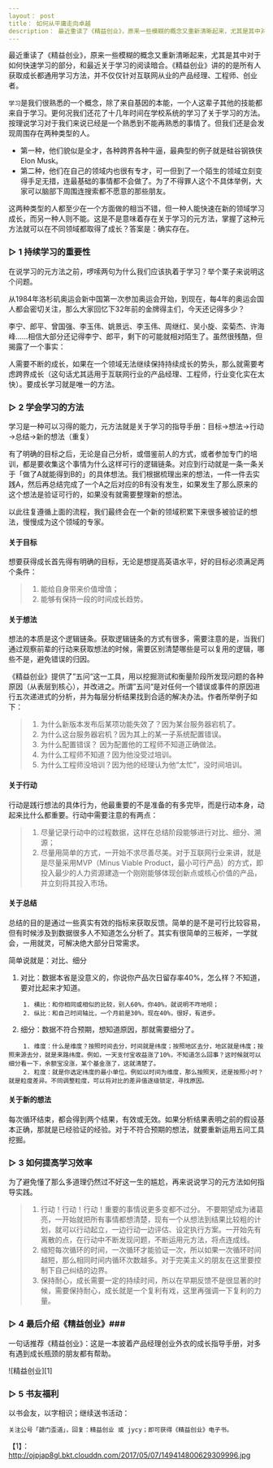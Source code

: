 ```yaml
---
layout： post
title： 如何从平庸走向卓越
description： 最近重读了《精益创业》，原来一些模糊的概念又重新清晰起来，尤其是其中对于如何快速学习的部分，和最近关于学习的阅读暗合。《精益创业》讲的的是所有人获取成长都通用学习方法，并不仅仅针对互联网从业的产品经理、工程师、创业者。
---
```




最近重读了《精益创业》，原来一些模糊的概念又重新清晰起来，尤其是其中对于如何快速学习的部分，和最近关于学习的阅读暗合。《精益创业》讲的的是所有人获取成长都通用学习方法，并不仅仅针对互联网从业的产品经理、工程师、创业者。

`学习`是我们很熟悉的一个概念，除了来自基因的本能，一个人这辈子其他的技能都来自于学习。更何况我们还花了十几年时间在学校系统的学习了关于学习的方法。按理说学习对于我们来说已经是一个熟悉到不能再熟悉的事情了。但我们还是会发现周围存在两种类型的人。
+ 第一种，他们貌似是全才，各种跨界各种牛逼，最典型的例子就是硅谷钢铁侠Elon Musk。
+ 第二种，他们在自己的领域内也很有专才，可一但到了一个陌生的领域立刻变得手足无措，连最基础的事情都不会做了。为了不得罪人这个不具体举例，大家可以脑部下周围连搜索都不愿意的那些朋友。

这两种类型的人都至少在一个方面做的相当不错，但一种人能快速在新的领域学习成长，而另一种人则不能。这是不是意味着存在关于学习的元方法，掌握了这种元方法就可以在不同领域都取得了成长？答案是：确实存在。

### ▷ 1 持续学习的重要性 ###

在说学习的元方法之前，啰嗦两句为什么我们应该执着于学习？举个栗子来说明这个问题。

从1984年洛杉矶奥运会新中国第一次参加奥运会开始，到现在，每4年的奥运会国人都会密切关注，那么大家回忆下32年前的金牌得主们，今天还记得多少？

李宁、郎平、曾国强、李玉伟、姚景远、李玉伟、周继红、吴小旋、栾菊杰、许海峰……相信大部分还记得李宁、郎平，剩下的可能就相对陌生了。虽然很残酷，但揭露了一个事实：

人需要不断的成长，如果在一个领域无法继续保持持续成长的势头，那么就需要考虑跨界成长（这句话尤其适用于互联网行业的产品经理、工程师，行业变化实在太快）。要成长学习就是唯一的方法。


### ▷ 2 学会学习的方法 ###

学习是一种可以习得的能力，元方法就是关于学习的指导手册：目标→想法→行动→总结→新的想法（重复）

有了明确的目标之后，无论是自己分析，或借鉴前人的方式，或者参加专门的培训，都是要收集这个事情为什么这样可行的逻辑链条。对应到行动就是一条一条关于「做了A就能得到B的」的具体想法。我们根据梳理出来的想法，一件一件去实践A，然后再总结完成了一个A之后对应的B有没有发生，如果发生了那么原来的这个想法是验证可行的，如果没有就需要整理新的想法。

以此往复遵循上面的流程，我们最终会在一个新的领域积累下来很多被验证的想法，慢慢成为这个领域的专家。

#### 关于目标 ####

想要获得成长首先得有明确的目标，无论是想提高英语水平，好的目标必须满足两个条件：
>1. 能给自身带来价值增值；
>2. 能够有保持一段的时间成长趋势。

#### 关于想法 ####

想法的本质是这个逻辑链条。获取逻辑链条的方式有很多，需要注意的是，当我们通过观察前辈的行动来获取想法的时候，需要区别清楚哪些是可以复用的逻辑，哪些不是，避免错误的归因。

《精益创业》提供了”五问“这一工具，用以挖掘测试和衡量阶段所发现问题的各种原因（从表层到核心），并改进之。所谓”五问“是对任何一个错误或事件的原因进行五次递进式的分析，并为每层分析结果找到合适的解决办法。作者所举例子如下：
>1. 为什么新版本发布后某项功能失效了？因为某台服务器宕机了。
>2. 为什么这台服务器宕机？因为其上的某一子系统配置错误。
>3. 为什么配置错误？ 因为配置他的工程师不知道正确做法。
>4. 为什么工程师不知道？因为他没受过培训。
>5. 为什么工程师没培训？因为他的经理认为他“太忙”，没时间培训。

#### 关于行动 ####

行动是践行想法的具体行为，他最重要的不是准备的有多完毕，而是行动本身，动起来比什么都重要。行动中需要注意的有两点：
>1. 尽量记录行动中的过程数据，这样在总结阶段能够进行对比、细分、溯源；
>2. 尽量用简单的方式，一开始不求尽善尽美。对于互联网行业来讲，就是是尽量采用MVP（Minus Viable Product，最小可行产品）的方式，即投入最少的人力资源建造一个刚刚能够体现创新点或核心价值的产品，并立刻将其投入市场。

#### 关于总结 ####

总结的目的是通过一些真实有效的指标来获取反馈。简单的是不是可行比较容易，但有时候涉及到数据很多人不知道怎么分析了。其实有很简单的三板斧，一学就会，一用就灵，可解决绝大部分日常需求。

简单说就是：对比、细分

1. 对比：数据本省是没意义的，你说你产品次日留存率40%，怎么样？不知道，要对比起来才知道。
```
    1. 横比：和你相同或相似的比较，别人60%，你40%，就说明不咋地呗；
    2. 纵比：和自己时间轴比，一个月前是30%，现在40%，很好，有进步。
```

2. 细分：数据不符合预期，想知道原因，那就需要细分了。
```
    1. 维度：什么是维度？按照时间去分，时间就是纬度；按照地区去分，地区就是纬度；按照来源去分，就是来路纬度。例如，一天支付宝收益涨了10%，不知道怎么回事？这时候就可以细分看一下，余额宝没涨，某个基金涨了，这就清楚了。
    2. 粒度：就是你选定纬度的最小单位。例如以时间为维度，那么按照天，还是按照小时？就是粒度差异。不同调整粒度，可以将对比的差异值逐级锁定，寻找原因。
```


#### 关于新的想法 ####

每次循环结束，都会得到两个结果，有效或无效。如果分析结果表明之前的假设基本正确，那就是已经验证的经验。对于不符合预期的想法，就要重新运用五问工具挖掘。


### ▷ 3 如何提高学习效率 ###

为了避免懂了那么多道理仍然过不好这一生的尴尬，再来说说学习的元方法如何指导实践。
>1. 行动！行动！行动！重要的事情说更多变都不过分。 不要期望成为诸葛亮，一开始就把所有事情都想清楚，现有一个从想法到结果比较粗的计划，就可以行动起立，一边行动一边评估、设定执行方案。一开始先有离散的点，在行动中不断发现问题，不断运用元方法，将点连成线。
>2. 缩短每次循环的时间，一次循环才能验证一次，所以如果一次循环时间越短，那么相同时间内循环次数越多。对于完美主义的朋友在这里要控制下自己纠结的边界。
>3. 保持耐心，成长需要一定的持续时间，所以在早期反馈不是很显著的时候，需要保持耐心，成长就是一个复利有戏，这里再强调一下复利的力量。

### ▷ 4 最后介绍《精益创业》###

一句话推荐《精益创业》：这是一本披着产品经理创业外衣的成长指导手册，对多有遇到成长瓶颈的朋友都有帮助。

![精益创业][1]


### ▷ 5 书友福利 ###

以书会友，以字相识；继续送书活动：
```
关注公号「勰门歪道」，回复：精益创业 或 jycy；即可获得《精益创业》电子书。
```

【1】：http://ojpjap8gl.bkt.clouddn.com/2017/05/07/149414800629309996.jpg